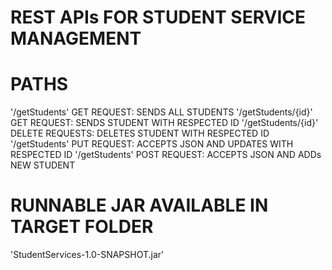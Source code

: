 # REST APIs FOR STUDENT SERVICE MANAGEMENT

# PATHS

 '/getStudents' GET REQUEST: SENDS ALL STUDENTS
 '/getStudents/{id}' GET REQUEST: SENDS STUDENT WITH RESPECTED ID
 '/getStudents/{id}' DELETE REQUESTS: DELETES STUDENT WITH RESPECTED ID
 '/getStudents' PUT REQUEST: ACCEPTS JSON AND UPDATES WITH RESPECTED ID
 '/getStudents' POST REQUEST: ACCEPTS JSON AND ADDs NEW STUDENT

# RUNNABLE JAR AVAILABLE IN TARGET FOLDER
'StudentServices-1.0-SNAPSHOT.jar'